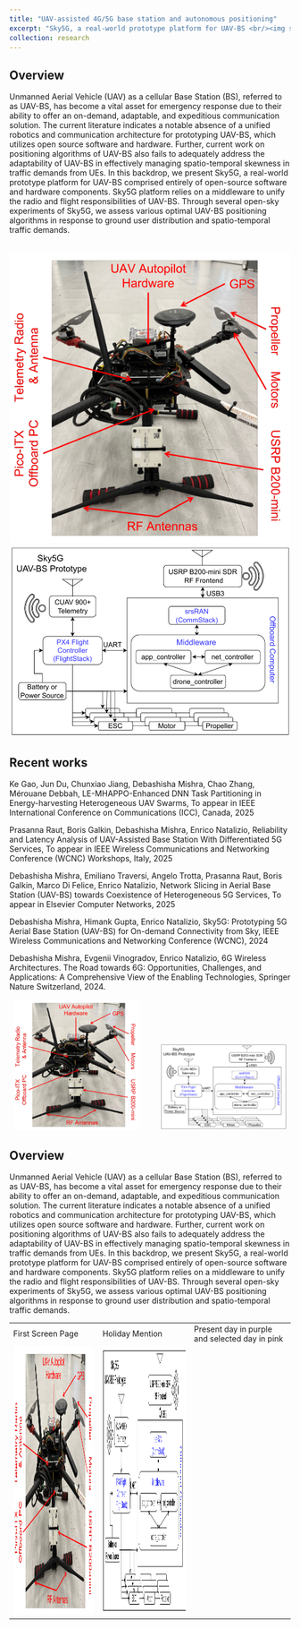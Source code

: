 ```yaml
---
title: "UAV-assisted 4G/5G base station and autonomous positioning"
excerpt: "Sky5G, a real-world prototype platform for UAV-BS <br/><img src='/images/UAV-BS-Prototype.png'><br/><img src='/images/UAV-BS-Arch.png'>"
collection: research
---
```


## Overview
Unmanned Aerial Vehicle (UAV) as a cellular Base Station (BS), referred to as UAV-BS, has become a vital asset for emergency response due to their ability to offer an on-demand, adaptable, and expeditious communication solution. The current literature indicates a notable absence of a unified robotics and communication architecture for prototyping UAV-BS, which utilizes open source software and hardware. Further, current work on positioning algorithms of UAV-BS also fails to adequately address the adaptability of UAV-BS in effectively managing spatio-temporal skewness in traffic demands from UEs. In this backdrop, we present Sky5G, a real-world prototype platform for UAV-BS comprised entirely of open-source software and hardware components. Sky5G platform relies on a middleware to unify the radio and flight responsibilities of UAV-BS. Through several open-sky experiments of Sky5G, we assess various optimal UAV-BS positioning algorithms in response to ground user distribution and spatio-temporal traffic demands.

<br/><img src='/images/UAV-BS-Prototype.png'><br/>
<img src='/images/UAV-BS-Arch.png'>


## Recent works
Ke Gao, Jun Du, Chunxiao Jiang, Debashisha Mishra, Chao Zhang, Mérouane Debbah, LE-MHAPPO-Enhanced DNN Task Partitioning in Energy-harvesting Heterogeneous UAV Swarms, To appear in IEEE International Conference on Communications (ICC), Canada, 2025

Prasanna Raut, Boris Galkin, Debashisha Mishra, Enrico Natalizio, Reliability and Latency Analysis of UAV-Assisted Base Station With Differentiated 5G Services, To appear in IEEE Wireless Communications and Networking Conference (WCNC) Workshops, Italy, 2025

Debashisha Mishra, Emiliano Traversi, Angelo Trotta, Prasanna Raut, Boris Galkin, Marco Di Felice, Enrico Natalizio, Network Slicing in Aerial Base Station (UAV-BS) towards Coexistence of Heterogeneous 5G Services, To appear in Elsevier Computer Networks, 2025

Debashisha Mishra, Himank Gupta, Enrico Natalizio, Sky5G: Prototyping 5G Aerial Base Station (UAV-BS) for On-demand Connectivity from Sky, IEEE Wireless Communications and Networking Conference (WCNC), 2024

Debashisha Mishra, Evgenii Vinogradov, Enrico Natalizio, 6G Wireless Architectures. The Road towards 6G: Opportunities, Challenges, and Applications: A Comprehensive View of the Enabling Technologies,  Springer Nature Switzerland, 2024.


<p align="center">
  <img alt="Light" src="/images/UAV-BS-Prototype.png" width="45%">
&nbsp; &nbsp; &nbsp; &nbsp;
  <img alt="Dark" src="/images/UAV-BS-Arch.png" width="45%">
</p>


## Overview
Unmanned Aerial Vehicle (UAV) as a cellular Base Station (BS), referred to as UAV-BS, has become a vital asset for emergency response due to their ability to offer an on-demand, adaptable, and expeditious communication solution. The current literature indicates a notable absence of a unified robotics and communication architecture for prototyping UAV-BS, which utilizes open source software and hardware. Further, current work on positioning algorithms of UAV-BS also fails to adequately address the adaptability of UAV-BS in effectively managing spatio-temporal skewness in traffic demands from UEs. In this backdrop, we present Sky5G, a real-world prototype platform for UAV-BS comprised entirely of open-source software and hardware components. Sky5G platform relies on a middleware to unify the radio and flight responsibilities of UAV-BS. Through several open-sky experiments of Sky5G, we assess various optimal UAV-BS positioning algorithms in response to ground user distribution and spatio-temporal traffic demands.

<table>
  <tr>
    <td>First Screen Page</td>
     <td>Holiday Mention</td>
     <td>Present day in purple and selected day in pink</td>
  </tr>
  <tr>
    <td><img src="/images/UAV-BS-Prototype.png" width=270 height=480></td>
    <td><img src="/images/UAV-BS-Arch.png" width=270 height=480></td>
  </tr>
 </table>
